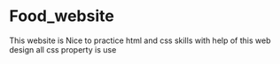 # Food_website
This website is Nice to practice html and css skills 
with help of this web design all css property is use
